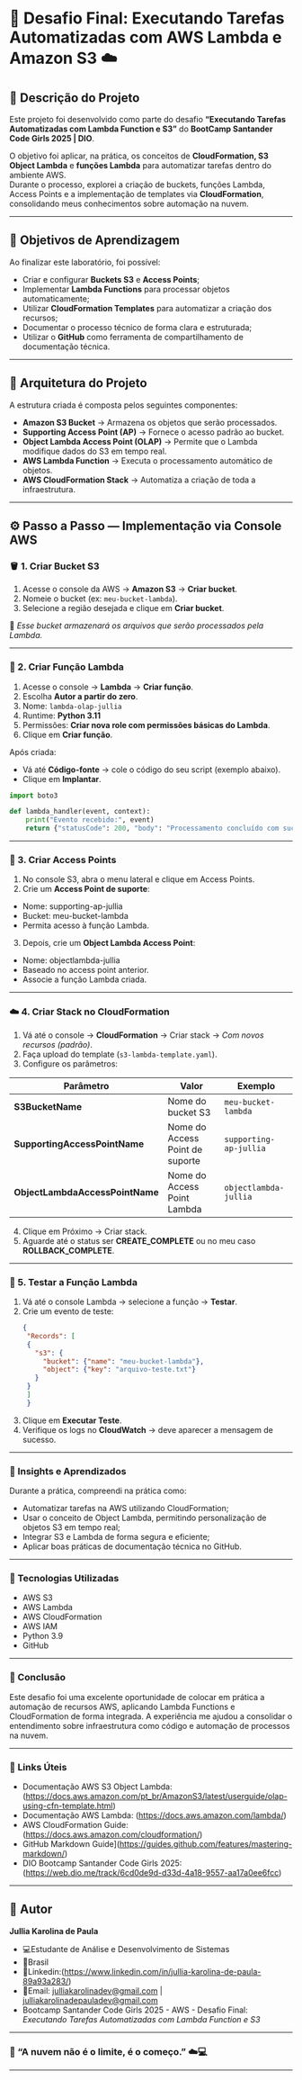 # 🚀 Desafio Final: Executando Tarefas Automatizadas com AWS Lambda e Amazon S3 ☁️

## 📘 Descrição do Projeto

Este projeto foi desenvolvido como parte do desafio **“Executando Tarefas Automatizadas com Lambda Function e S3”** do **BootCamp Santander Code Girls 2025 | DIO**.

O objetivo foi aplicar, na prática, os conceitos de **CloudFormation, S3 Object Lambda** e **funções Lambda** para automatizar tarefas dentro do ambiente AWS.  
Durante o processo, explorei a criação de buckets, funções Lambda, Access Points e a implementação de templates via **CloudFormation**, consolidando meus conhecimentos sobre automação na nuvem.

---

## 🎯 Objetivos de Aprendizagem

Ao finalizar este laboratório, foi possível:

- Criar e configurar **Buckets S3** e **Access Points**;
- Implementar **Lambda Functions** para processar objetos automaticamente;
- Utilizar **CloudFormation Templates** para automatizar a criação dos recursos;
- Documentar o processo técnico de forma clara e estruturada;
- Utilizar o **GitHub** como ferramenta de compartilhamento de documentação técnica.

---

## 🧩 Arquitetura do Projeto

A estrutura criada é composta pelos seguintes componentes:

- **Amazon S3 Bucket** → Armazena os objetos que serão processados.  
- **Supporting Access Point (AP)** → Fornece o acesso padrão ao bucket.  
- **Object Lambda Access Point (OLAP)** → Permite que o Lambda modifique dados do S3 em tempo real.  
- **AWS Lambda Function** → Executa o processamento automático de objetos.  
- **AWS CloudFormation Stack** → Automatiza a criação de toda a infraestrutura.

---

## ⚙️ Passo a Passo — Implementação via Console AWS

### 🪣 1. Criar Bucket S3
1. Acesse o console da AWS → **Amazon S3** → **Criar bucket**.  
2. Nomeie o bucket (ex: `meu-bucket-lambda`).  
3. Selecione a região desejada e clique em **Criar bucket**.  

📌 *Esse bucket armazenará os arquivos que serão processados pela Lambda.*

---

### 🧠 2. Criar Função Lambda
1. Acesse o console → **Lambda** → **Criar função**.  
2. Escolha **Autor a partir do zero**.  
3. Nome: `lambda-olap-jullia`  
4. Runtime: **Python 3.11**  
5. Permissões: **Criar nova role com permissões básicas do Lambda**.  
6. Clique em **Criar função**.

Após criada:
- Vá até **Código-fonte** → cole o código do seu script (exemplo abaixo).
- Clique em **Implantar**.

```python
import boto3

def lambda_handler(event, context):
    print("Evento recebido:", event)
    return {"statusCode": 200, "body": "Processamento concluído com sucesso!"}
```

---

### 🔗 3. Criar Access Points

1. No console S3, abra o menu lateral e clique em Access Points.
2. Crie um **Access Point de suporte**:
  - Nome: supporting-ap-jullia
  - Bucket: meu-bucket-lambda
  - Permita acesso à função Lambda.
3. Depois, crie um **Object Lambda Access Point**:
  - Nome: objectlambda-jullia
  - Baseado no access point anterior.
  - Associe a função Lambda criada.

---

### ☁️ 4. Criar Stack no CloudFormation

1. Vá até o console → **CloudFormation** → Criar stack → *Com novos recursos (padrão)*.
2. Faça upload do template (`s3-lambda-template.yaml`).
3. Configure os parâmetros:

| Parâmetro |	**Valor**	| **Exemplo** |
| ------------ | ----------- | ------------ |
| **S3BucketName** |	Nome do bucket S3 |	`meu-bucket-lambda` |
| **SupportingAccessPointName** |	Nome do Access Point de suporte |	`supporting-ap-jullia` |
| **ObjectLambdaAccessPointName** |	Nome do Access Point Lambda	| `objectlambda-jullia` |

4. Clique em Próximo → Criar stack.
5. Aguarde até o status ser **CREATE_COMPLETE** ou no meu caso **ROLLBACK_COMPLETE**.

---

### 🧪 5. Testar a Função Lambda

1. Vá até o console Lambda → selecione a função → **Testar**.
2. Crie um evento de teste:
   ```json
   {
    "Records": [
    {
      "s3": {
        "bucket": {"name": "meu-bucket-lambda"},
        "object": {"key": "arquivo-teste.txt"}
      }
    }
    ]
    }
   ```
3. Clique em **Executar Teste**.
4. Verifique os logs no **CloudWatch** -> deve aparecer a mensagem de sucesso.

---

### 🧠 Insights e Aprendizados

Durante a prática, compreendi na prática como:
  - Automatizar tarefas na AWS utilizando CloudFormation;
  - Usar o conceito de Object Lambda, permitindo personalização de objetos S3 em tempo real;
  - Integrar S3 e Lambda de forma segura e eficiente;
  - Aplicar boas práticas de documentação técnica no GitHub.

---

### 🧰 Tecnologias Utilizadas

- AWS S3
- AWS Lambda
- AWS CloudFormation
- AWS IAM
- Python 3.9
- GitHub

---

### 💬 Conclusão

Este desafio foi uma excelente oportunidade de colocar em prática a automação de recursos AWS, aplicando Lambda Functions e CloudFormation de forma integrada.
A experiência me ajudou a consolidar o entendimento sobre infraestrutura como código e automação de processos na nuvem.

---

### 📎 Links Úteis

- Documentação AWS S3 Object Lambda: (https://docs.aws.amazon.com/pt_br/AmazonS3/latest/userguide/olap-using-cfn-template.html)
- Documentação AWS Lambda: (https://docs.aws.amazon.com/lambda/)
- AWS CloudFormation Guide: (https://docs.aws.amazon.com/cloudformation/)
- GitHub Markdown Guide](https://guides.github.com/features/mastering-markdown/)
- DIO Bootcamp Santander Code Girls 2025: (https://web.dio.me/track/6cd0de9d-d33d-4a18-9557-aa17a0ee6fcc)
  

---

## 💬 Autor
**Jullia Karolina de Paula**
- 💻Estudante de Análise e Desenvolvimento de Sistemas 
- 📍Brasil
- 🔗Linkedin:(https://www.linkedin.com/in/jullia-karolina-de-paula-89a93a283/)
- 📧Email: julliakarolinadev@gmail.com | julliakarolinadepauladev@gmail.com
- Bootcamp Santander Code Girls 2025 - AWS - Desafio Final: *Executando Tarefas Automatizadas com Lambda Function e S3* 

--- 

### 🌟 “A nuvem não é o limite, é o começo.” ☁️💻

---


